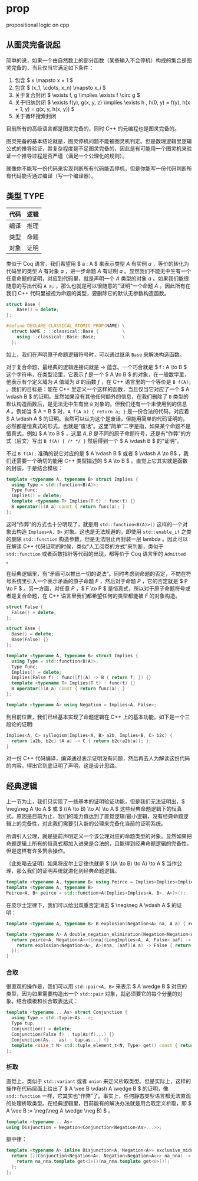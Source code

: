 # prop

propositional logic on cpp

## 从图灵完备说起

简单的说，如果一个由自然数上的部分函数（某些输入不会停机）构成的集合是图灵完备的，当且仅当它满足如下条件：

1. 包含 $ x \mapsto x + 1 $
2. 包含 $ (x_1, \cdots, x_n) \mapsto x_i $
3. 关于复合封闭 $ \exists f, g \implies \exists f \circ g $
4. 关于归纳封闭 $ \exists f(y), g(x, y, z) \implies \exists h , h(0, y) = f(y), h(x + 1, y) = g(x, y, h(x, y)) $
5. 关于循环搜索封闭

目前所有的高级语言都是图灵完备的，同时 C++ 的元编程也是图灵完备的。

图灵完备的基本结论就是，图灵停机问题不能被图灵机判定。但是数理逻辑里逻辑公式的推导验证，其复杂程度是不足图灵完备的，因此是有可能用一个图灵机来验证一个推导过程是否严谨（满足一个公理化的规则）。

就像你不能写一份代码来实现判断所有代码能否停机，但是你能写一份代码判断所有代码能否通过编译（写一个编译器）。

## 类型 TYPE

| 代码 | 逻辑 |
| ---- | ---- |
| 编译 | 推理 |
| 类型 | 命题 |
| 对象 | 证明 |

类似于 Coq 语言，我们希望用 $ a : A $ 来表示类型 $A$ 有实例 $a$ ，等价的转化为代码里的类型 $A$ 有对象 $a$ ，进一步命题 $A$ 有证明 $a$ 。显然我们不能无中生有一个任意命题的证明，对应到代码里，就是声明一个 $A$ 类型的对象 $a$ 。如果我们能很随意的写出代码 ```A a;``` ，那么也就是可以很随意的“证明”一个命题 $A$ 。因此所有在我们 C++ 代码里被视为命题的类型，要删除它的默认无参数构造函数。

```cpp
struct Base {
    Base() = delete;
};

#define DECLARE_CLASSICAL_ATOMIC_PROP(NAME) \
  struct NAME : ::classical::Base {         \
    using ::classical::Base::Base;          \
  };
```

如上，我们在声明原子命题逻辑符号时，可以通过继承 ```Base``` 来解决构造函数。

对于复合命题，最经典的逻辑连接词就是 $\to$ 蕴含。一个巧合就是 $ f : A \to B $ 这个字符串，在类型论里，它表示 $f$ 是一个 $ A \to B $ 的对象，在一般数学里，他表示有个定义域为 $A$ 值域为 $B$ 的函数 $f$ ，在 C++ 语言里的一个等价是 ```B f(A);``` 。我们的目标是：能在 C++ 里定义一个这样的函数，当且仅当它对应了一个 $ A \vdash B $ 的证明。显然如果没有其他任何额外的信息，在我们删除了 ```B``` 类型的默认构造函数后，是无法无中生有出 ```B``` 对象的。但我们还有一个未使用到的信息 $A$ 。例如当 $ A = B $ 时，```A f(A a) { return a; }``` 是一份合法的代码，对应着 $ A \vdash A $ 的证明。当然可以认为这个是废话，但能用简单的代码证明的，必然都是恒真式的形式，也就是“废话”。这里“简单”二字是指，如果某个命题不是恒真式，例如 $ A \to B $ ，这里 $A,B$ 是不同的原子命题符号，还是有“作弊”的方式（后文）写出 ```B f(A) { /* */ }``` 然后得到一个 $ A \vdash B $ 的“证明”。

不过 ```B f(A);``` 准确的说它对应的是 $ A \vdash B $ 或者 $ \vdash A \to B$ ，我们还需要一个确切的能用 C++ 类型描述的 $ A \to B $ 。直觉上它其实就是函数的封装，于是结合模板：

```cpp
template <typename A, typename B> struct Implies {
  using Type = std::function<B(A)>;
  Type func;
  Implies() = delete;
  template <typename T> Implies(T t) : func(t) {}
  B operator()(A a) const { return func(a); }
};
```

这时“作弊”的方式也十分明现了，就是用 ```std::function<B(A)>()``` 这样的一个对象去构造 ```Implies<A, B>``` 对象。这也是无法规避的，即使用 ```std::enable_if``` 之类的删除 ```std::function``` 构造参数，但是无法阻止再封装一层 lambda 。因此可以在解读 C++ 代码证明的时候，类似“人工阅卷的方式”来判断，类似于 ```std::function``` 或者函数指针等代码的出现，都等价于 Coq 语言里的 ```Admitted``` 。

在经典逻辑里，有“矛盾可以推出一切的说法”。同时考虑到命题的否定，不妨在符号系统里引入一个表示矛盾的原子命题 $F$ ，然后对于命题 $P$ ，它的否定就是 $ P \to F $ 。另一方面，对任意 $P$ ，$ F \to P $ 是恒真式，所以对于原子命题符号或者是复合命题，在 C++ 语言里我们都希望任何的类型都能被 $F$ 的对象构造。

```cpp
struct False {
  False() = delete;
};

struct Base {
  Base() = delete;
  Base(False) {}
};

template <typename A, typename B> struct Implies {
  using Type = std::function<B(A)>;
  Type func;
  Implies() = delete;
  Implies(False f) : func([f](A) -> B { return f; }) {}
  template <typename T> Implies(T t) : func(t) {}
  B operator()(A a) const { return func(a); }
};

template <typename A> using Negation = Implies<A, False>;
```

到目前位置，我们已经基本实现了命题逻辑在 C++ 上的基本功能。如下是一个三段论的证明:

```cpp
Implies<A, C> syllogism(Implies<A, B> a2b, Implies<B, C> b2c) {
  return [a2b, b2c] (A a) -> C { return b2c(a2b(a)); };
}
```

对一份 C++ 代码编译，编译通过表示证明没有问题，然后再去人为解读这份代码的内容，得出它到底证明了声明，这是设计思路。

## 经典逻辑

上一节为止，我们只实现了一些基本的证明验证功能，但是我们无法证明出，$ \neg\neg A \to A $ 或 $ ((A \to B) \to A) \to A $ 这些经典命题逻辑下的恒真式。原因是目前为止，我们的能力值达到了直觉逻辑/最小逻辑，没有经典命题逻辑上的完备性，对此我们需要引入新的公理来完备化当前的证明系统。

所谓引入公理，就是提前声明定义一个该公理对应的命题类型的对象。显然如果把命题逻辑上所有的恒真式都加入进来是合法的，且能得到经典命题逻辑的完备性，但是这样有许多赘余操作。

（此处略去证明）如果将皮尔士定律也就是 $ ((A \to B) \to A) \to A $ 当作公理，那么我们的证明系统就进化到经典命题逻辑。

```cpp
template <typename A, typename B> using Peirce = Implies<Implies<Implies<A, B>, A>, A>;
template <typename A, typename B>
Peirce<A, B> peirce = std::function<A(Implies<Implies<A, B>, A>)>();
```

在皮尔士定律下，我们可以给出双重否定消去 $ \neg\neg A \vdash A $ 的证明：

```cpp
template <typename A, typename B> B explosion(Negation<A> na, A a) { return na(a); }

template <typename A> A double_negation_elimination(Negation<Negation<A>> nna) {
  return peirce<A, Negation<A>>([nna](LongImplies<A, A, False> aaf) -> A {
    return explosion<Negation<A>, A>(nna, [aaf](A a) -> False { return aaf(a)(a); });
  });
}
```

### 合取

很直观的操作是，我们可以用 ```std::pair<A, B>``` 来表示 $ A \wedge B $ 对应的类型，因为如果需要构造出一个 ```std::pair``` 对象，就必须要它的每个分量的对象。结合模板和长合取表达式：

```cpp
template <typename... As> struct Conjunction {
  using Type = std::tuple<As...>;
  Type tup;
  Conjunction() = delete;
  Conjunction(False f) : tup(As(f)...) {}
  Conjunction(As... as) : tup(as...) {}
  template <size_t N> std::tuple_element_t<N, Type> get() const { return std::get<N>(tup); }
};
```

### 析取

直觉上，类似于 ```std::variant``` 或者 ```union``` 来定义析取类型。但是实际上，这样的操作在代码层面上给出了 $ A \vee B \vdash A \wedge B $ 的证明，像 ```std::function``` 一样，它其实也“作弊”了。事实上，任何静态类型语言都无法直观的处理析取类型。在经典逻辑里，目前能有的解决办法就是用合取定义析取，即 $ A \vee B := \neg(\neg A \wedge \neg B) $ 。

```cpp
template <typename... As>
using Disjunction = Negation<Conjunction<Negation<As>...>>;
```

排中律：

```cpp
template <typename A> inline Disjunction<A, Negation<A>> exclusive_middle() {
  return [](Conjunction<Negation<A>, Negation<Negation<A>>> na_nna) -> False {
    return na_nna.template get<1>()(na_nna.template get<0>());
  };
};
```
